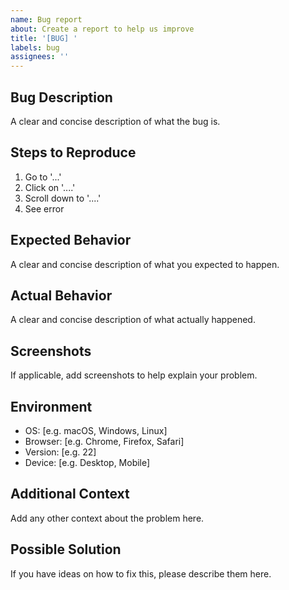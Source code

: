 ```yaml
---
name: Bug report
about: Create a report to help us improve
title: '[BUG] '
labels: bug
assignees: ''
---
```


## Bug Description
A clear and concise description of what the bug is.

## Steps to Reproduce
1. Go to '...'
2. Click on '....'
3. Scroll down to '....'
4. See error

## Expected Behavior
A clear and concise description of what you expected to happen.

## Actual Behavior
A clear and concise description of what actually happened.

## Screenshots
If applicable, add screenshots to help explain your problem.

## Environment
- OS: [e.g. macOS, Windows, Linux]
- Browser: [e.g. Chrome, Firefox, Safari]
- Version: [e.g. 22]
- Device: [e.g. Desktop, Mobile]

## Additional Context
Add any other context about the problem here.

## Possible Solution
If you have ideas on how to fix this, please describe them here.